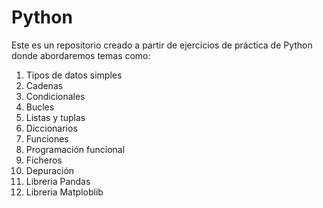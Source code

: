 # Python
Este es un repositorio creado a partir de ejercicios de práctica de Python donde abordaremos temas como:
1. Tipos de datos simples
2. Cadenas
3. Condicionales
4. Bucles
5. Listas y tuplas
6. Diccionarios
7. Funciones
8. Programación funcional
9. Ficheros
10. Depuración
11. Libreria Pandas
12. Libreria Matploblib
